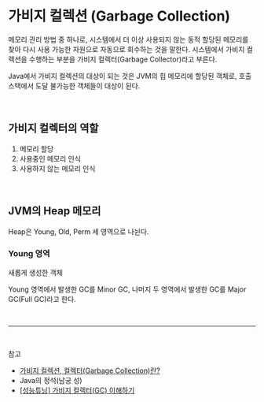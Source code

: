 # 가비지 컬렉션 (Garbage Collection)

메모리 관리 방법 중 하나로, 시스템에서 더 이상 사용되지 않는 동적 할당된 메모리를 찾아 다시 사용 가능한 자원으로 자동으로 회수하는 것을 말한다. 시스템에서 가비지 컬렉션을 수행하는 부분을 가비지 컬렉터(Garbage Collector)라고 부른다.

Java에서 가비지 컬렉션의 대상이 되는 것은 JVM의 힙 메모리에 할당된 객체로, 호출 스택에서 도달 불가능한 객체들이 대상이 된다.

<br/>

## 가비지 컬렉터의 역할
1. 메모리 할당
2. 사용중인 메모리 인식
3. 사용하지 않는 메모리 인식

<br/>

## JVM의 Heap 메모리

Heap은 Young, Old, Perm 세 영역으로 나뉜다.

### Young 영역
새롭게 생성한 객체

 Young 영역에서 발생한 GC를 Minor GC, 나머지 두 영역에서 발생한 GC를 Major GC(Full GC)라고 한다.



<br/>

---

<br/>

참고
- [가비지 컬렉션, 컬렉터(Garbage Collection)란?](https://blog.metafor.kr/163)
- Java의 정석(남궁 성)
- [[성능튜닝] 가비지 컬렉터(GC) 이해하기](https://12bme.tistory.com/57)